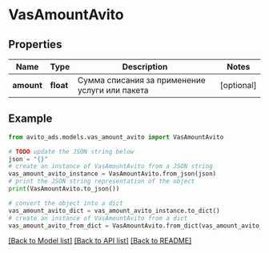 # VasAmountAvito


## Properties

Name | Type | Description | Notes
------------ | ------------- | ------------- | -------------
**amount** | **float** | Сумма списания за применение услуги или пакета | [optional] 

## Example

```python
from avito_ads.models.vas_amount_avito import VasAmountAvito

# TODO update the JSON string below
json = "{}"
# create an instance of VasAmountAvito from a JSON string
vas_amount_avito_instance = VasAmountAvito.from_json(json)
# print the JSON string representation of the object
print(VasAmountAvito.to_json())

# convert the object into a dict
vas_amount_avito_dict = vas_amount_avito_instance.to_dict()
# create an instance of VasAmountAvito from a dict
vas_amount_avito_from_dict = VasAmountAvito.from_dict(vas_amount_avito_dict)
```
[[Back to Model list]](../README.md#documentation-for-models) [[Back to API list]](../README.md#documentation-for-api-endpoints) [[Back to README]](../README.md)


